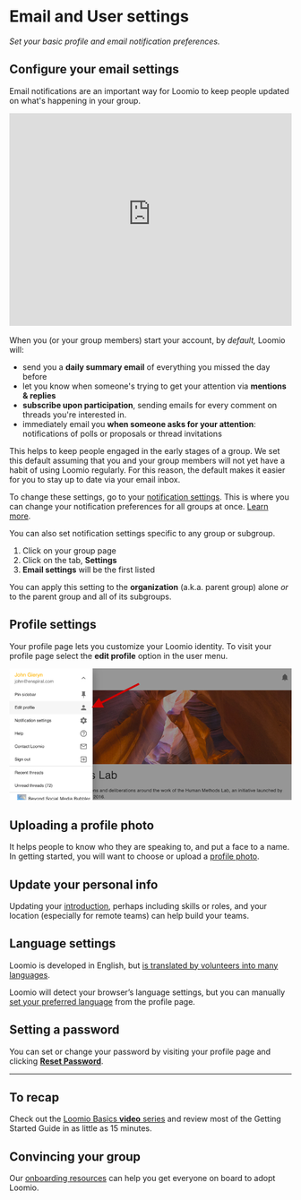 # Email and User settings
_Set your basic profile and email notification preferences._

## Configure your email settings

Email notifications are an important way for Loomio to keep people updated on what's happening in your group.

<iframe width="100%" height="380px" src="https://www.youtube-nocookie.com/embed/0Mb2_D74ktM?rel=0" frameborder="0" allowfullscreen></iframe>

When you (or your group members) start your account, by _default,_ Loomio will:

- send you a **daily summary email** of everything you missed the day before
- let you know when someone's trying to get your attention via **mentions & replies**
- **subscribe upon participation**, sending emails for every comment on threads you're interested in.
- immediately email you **when someone asks for your attention**: notifications of polls or proposals or thread invitations

This helps to keep people engaged in the early stages of a group. We set this default assuming that you and your group members will not yet have a habit of using Loomio regularly. For this reason, the default makes it easier for you to stay up to date via your email inbox.

To change these settings, go to your [notification settings](https://www.loomio.org/email_preferences). This is where you can change your notification preferences for all groups at once. [Learn more](/en/user_manual/users/email_settings/#group-email-preferences).

You can also set notification settings specific to any group or subgroup.

1. Click on your group page
2. Click on the tab, **Settings**
3. **Email settings** will be the first listed

You can apply this setting to the **organization** (a.k.a. parent group) alone _or_ to the parent group and all of its subgroups.

## Profile settings

Your profile page lets you customize your Loomio identity. To visit your profile page select the **edit profile** option in the user menu.

![](edit_profile.png)

## Uploading a profile photo
It helps people to know who they are speaking to, and put a face to a name. In getting started, you will want to choose or upload a [profile photo](/en/user_manual/users/user_profile/#uploading-a-profile-photo).

## Update your personal info

Updating your [introduction](/en/user_manual/users/user_profile/#update-your-personal-info), perhaps including skills or roles, and your location (especially for remote teams) can help build your teams.

## Language settings
Loomio is developed in English, but [is translated by volunteers into many languages](https://www.loomio.org/g/cpaM3Hsv/loomio-community-translation).

Loomio will detect your browser’s language settings, but you can manually [set your preferred language](/en/user_manual/users/user_profile/#language-settings) from the profile page.

## Setting a password
You can set or change your password by visiting your profile page and clicking [**Reset Password**](/en/user_manual/users/user_profile/#resetting-your-password).

---

## To recap

Check out the [Loomio Basics **video** series](/en/overview-and-how-tos) and review most of the Getting Started Guide in as little as 15 minutes.

## Convincing your group

Our [onboarding resources](../../activating) can help you get everyone on board to adopt Loomio.
